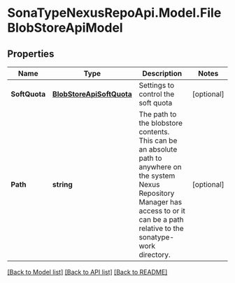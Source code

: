 # SonaTypeNexusRepoApi.Model.FileBlobStoreApiModel
## Properties

Name | Type | Description | Notes
------------ | ------------- | ------------- | -------------
**SoftQuota** | [**BlobStoreApiSoftQuota**](BlobStoreApiSoftQuota.md) | Settings to control the soft quota | [optional] 
**Path** | **string** | The path to the blobstore contents. This can be an absolute path to anywhere on the system Nexus Repository Manager has access to or it can be a path relative to the sonatype-work directory. | [optional] 

[[Back to Model list]](../README.md#documentation-for-models) [[Back to API list]](../README.md#documentation-for-api-endpoints) [[Back to README]](../README.md)

